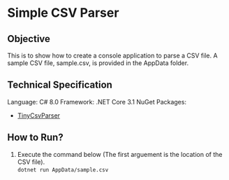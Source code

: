 # Simple CSV Parser

## Objective
This is to show how to create a console application to parse a CSV file. A sample CSV file, sample.csv, is provided in the AppData folder.

## Technical Specification
Language: C# 8.0
Framework: .NET Core 3.1
NuGet Packages:
 - [TinyCsvParser](https://www.nuget.org/packages/TinyCsvParser/)
 
## How to Run?
1. Execute the command below (The first arguement is the location of the CSV file).\
   `dotnet run AppData/sample.csv`